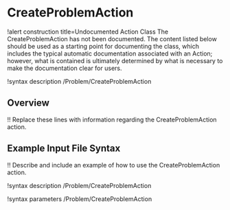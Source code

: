 # CreateProblemAction

!alert construction title=Undocumented Action Class
The CreateProblemAction has not been documented. The content listed below should be used as a starting point for
documenting the class, which includes the typical automatic documentation associated with an Action;
however, what is contained is ultimately determined by what is necessary to make the documentation
clear for users.

!syntax description /Problem/CreateProblemAction

## Overview

!! Replace these lines with information regarding the CreateProblemAction action.

## Example Input File Syntax

!! Describe and include an example of how to use the CreateProblemAction action.

!syntax description /Problem/CreateProblemAction

!syntax parameters /Problem/CreateProblemAction
